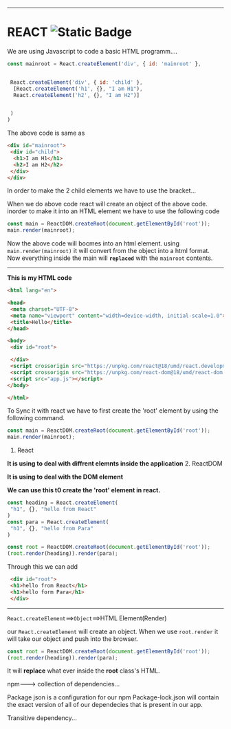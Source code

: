 ************************************************************************************************************************************
# REACT   ![Static Badge](https://shields.io./badge/react-c)


We are using Javascript to code a basic HTML programm....


```javascript
const mainroot = React.createElement('div', { id: 'mainroot' },


 React.createElement('div', { id: 'child' },
  [React.createElement('h1', {}, "I am H1"),
  React.createElement('h2', {}, "I am H2")]


 )
)
```

The above code is same as 
```html
<div id="mainroot">
 <div id="child">
  <h1>I am H1</h1>
  <h2>I am H2</h2>
 </div>
</div>
```


In order to make the 2 child elements we have to use the bracket...

When we do above code react will create an object of the above code. inorder to make it into an HTML element we have to  use the following code

```javascript
const main = ReactDOM.createRoot(document.getElementById('root'));
main.render(mainroot);
```


Now the above code will bocmes into an html element.
using `main.render(mainroot)` it will convert from the object into a html format. Now everything inside the main will **`replaced`** with the `mainroot` contents.

************************************************************************************************************************************

**This is my HTML code**

```html
<html lang="en">

<head>
 <meta charset="UTF-8">
 <meta name="viewport" content="width=device-width, initial-scale=1.0">
 <title>Hello</title>
</head>

<body>
 <div id="root">

 </div>
 <script crossorigin src="https://unpkg.com/react@18/umd/react.development.js"></script>
 <script crossorigin src="https://unpkg.com/react-dom@18/umd/react-dom.development.js"></script>
 <script src="app.js"></script>
</body>

</html>
```

To Sync it with react we have to first create the 'root' element by using the following command.


```javascript
const main = ReactDOM.createRoot(document.getElementById('root'));
main.render(mainroot);
```
1. React

**It is using to deal with diffrent elemnts inside the application**
2. ReactDOM

**It is using to deal with the DOM element**

**We can use this t0 create the 'root' element in react.**




```javascript
const heading = React.createElement(
 "h1", {}, "hello from React"
)
const para = React.createElement(
 "h1", {}, "hello from Para"
)

const root = ReactDOM.createRoot(document.getElementById('root'));
(root.render(heading)).render(para);
```


Through this we can add 
```html
 <div id="root">
 <h1>hello from React</h1>
 <h1>hello form Para</h1>
 </div>

```
***************************************************

`React.createElement`==>`Object`==>HTML Element(Render)

our `React.createElement` will create an object.
When we use `root.render` it will take our object and push into the browser.

```javascript
const root = ReactDOM.createRoot(document.getElementById('root'));
(root.render(heading)).render(para);
```
It will __replace__ what ever inside the **root** class's HTML.


npm---> collection of dependencies...

Package json is a configuration for our npm
Package-lock.json will contain the exact version of all of our dependecies that is present in our app.

Transitive dependency...




